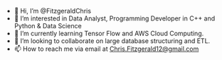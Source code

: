 - 👋 Hi, I’m @FitzgeraldChris
- 👀 I’m interested in Data Analyst, Programming Developer in C++ and Python & Data Science
- 🌱 I’m currently learning Tensor Flow and AWS Cloud Computing.
- 💞️ I’m looking to collaborate on large database structuring and ETL.
- 📫 How to reach me via email at Chris.Fitzgerald12@gmail.com

<!---
FitzgeraldChris/FitzgeraldChris is a ✨ special ✨ repository because its `README.md` (this file) appears on your GitHub profile.
You can click the Preview link to take a look at your changes.
--->
